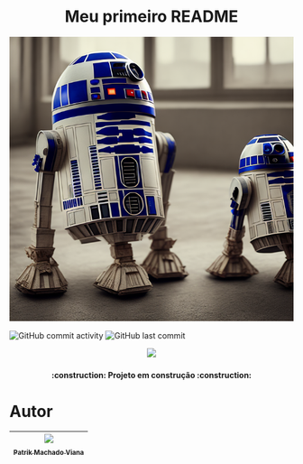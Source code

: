 <h1 align="center"> Meu primeiro README </h1>

<p align="center">
  <img src="./img/bg.png" />
</p>

![GitHub commit activity](https://img.shields.io/github/commit-activity/t/patrik-viana/numero-secreto)
![GitHub last commit](https://img.shields.io/github/last-commit/patrik-viana/numero-secreto)

<p align="center">
<img loading="lazy" src="http://img.shields.io/static/v1?label=STATUS&message=EM%20DESENVOLVIMENTO&color=GREEN&style=for-the-badge"/>
</p>

<h4 align="center"> 
    :construction:  Projeto em construção  :construction:
</h4>

# Autor

| [<img loading="lazy" src="https://avatars.githubusercontent.com/u/158346615?v=4" width=115><br><sub>Patrik Machado Viana</sub>](https://github.com/patrik-viana) |
| :---:
